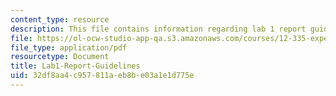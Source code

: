 ```yaml
---
content_type: resource
description: This file contains information regarding lab 1 report guidelines.
file: https://ol-ocw-studio-app-qa.s3.amazonaws.com/courses/12-335-experimental-atmospheric-chemistry-fall-2014/32df8aa4c957811aeb8be03a1e1d775e_MIT12_335F14_Lab1-Report.pdf
file_type: application/pdf
resourcetype: Document
title: Lab1-Report-Guidelines
uid: 32df8aa4-c957-811a-eb8b-e03a1e1d775e
---
```

